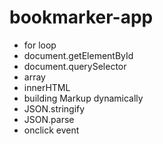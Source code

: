 # bookmarker-app
- for loop
- document.getElementById
- document.querySelector
- array
- innerHTML
- building Markup dynamically
- JSON.stringify
- JSON.parse
- onclick event
